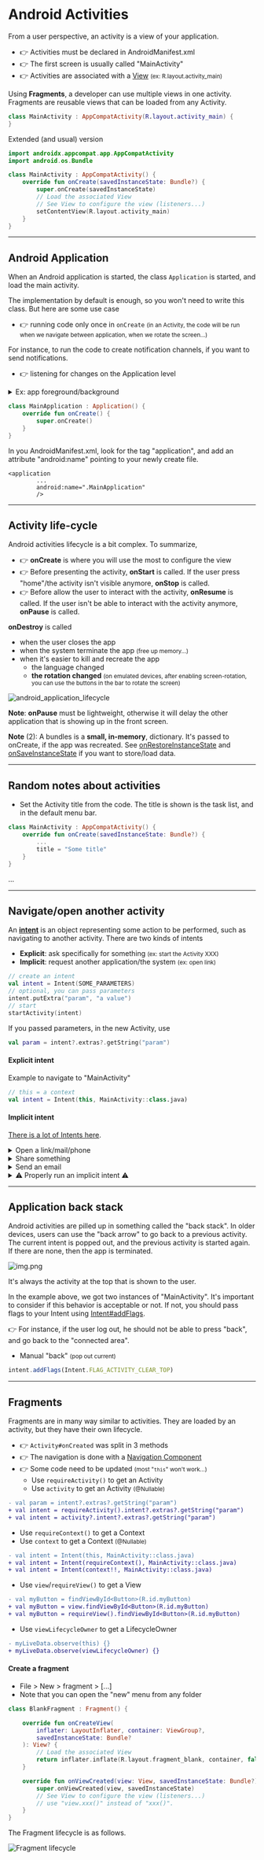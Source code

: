 # Android Activities

<div class="row row-cols-md-2"><div class="align-self-center">

From a user perspective, an activity is a view of your application.

* 👉 Activities must be declared in AndroidManifest.xml
* 👉 The first screen is usually called "MainActivity"
* 👉 Activities are associated with a [View](../views/index.md) <small>(ex: R.layout.activity_main)</small>

Using **Fragments**, a developer can use multiple views in one activity. Fragments are reusable views that can be loaded from any Activity.

```kotlin
class MainActivity : AppCompatActivity(R.layout.activity_main) {
}
```

</div><div>

Extended (and usual) version

```kotlin
import androidx.appcompat.app.AppCompatActivity
import android.os.Bundle

class MainActivity : AppCompatActivity() {
    override fun onCreate(savedInstanceState: Bundle?) {
        super.onCreate(savedInstanceState)
        // Load the associated View
        // See View to configure the view (listeners...)
        setContentView(R.layout.activity_main)
    }
}
```
</div></div>

<hr class="sep-both">

## Android Application

<div class="row row-cols-md-2"><div>

When an Android application is started, the class `Application` is started, and load the main activity.

The implementation by default is enough, so you won't need to write this class. But here are some use case

* 👉 running code only once in `onCreate` <small>(in an Activity, the code will be run when we navigate between application, when we rotate the screen...)</small>

For instance, to run the code to create notification channels, if you want to send notifications.

* 👉 listening for changes on the Application level 

<details class="details-e">
<summary>Ex: app foreground/background</summary>

```diff
-class MainApplication : Application() {
+class MainApplication : Application(), DefaultLifecycleObserver {

    override fun onCreate() {
        super<Application>.onCreate()
+        ProcessLifecycleOwner.get().lifecycle.addObserver(this)
    }

+    override fun onStart(owner: LifecycleOwner) {
+        // App in foreground
+    }

+    override fun onStop(owner: LifecycleOwner) {
+        //App in background
+    }
}
```
</details>

</div><div>

```kotlin
class MainApplication : Application() {
    override fun onCreate() {
        super.onCreate()
    }
}
```

In you AndroidManifest.xml, look for the tag "application", and add an attribute "android:name" pointing to your newly create file.

```
<application
        ...
        android:name=".MainApplication"
        />
```
</div></div>

<hr class="sep-both">

## Activity life-cycle

<div class="row row-cols-md-2 mt-4"><div class="align-self-center">

Android activities lifecycle is a bit complex. To summarize, 

* 👉 **onCreate** is where you will use the most to configure the view
* 👉 Before presenting the activity, **onStart** is called. If the user press "home"/the activity isn't visible anymore, **onStop** is called.
* 👉 Before allow the user to interact with the activity, **onResume** is called. If the user isn't be able to interact with the activity anymore, **onPause** is called.

**onDestroy** is called

* when the user closes the app
* when the system terminate the app <small>(free up memory...)</small>
* when it's easier to kill and recreate the app
  * the language changed
  * **the rotation changed** <small>(on emulated devices, after enabling screen-rotation, you can use the buttons in the bar to rotate the screen)</small>
</div><div>

![android_application_lifecycle](_images/android_application_lifecycle.png)


**Note**: **onPause** must be lightweight, otherwise it will delay the other application that is showing up in the front screen.

**Note** (2): A bundles is a **small, in-memory**, dictionary. It's passed to onCreate, if the app was recreated. See [onRestoreInstanceState](https://developer.android.com/reference/android/app/Activity#onRestoreInstanceState(android.os.Bundle)) and [onSaveInstanceState](https://developer.android.com/reference/android/app/Activity#onSaveInstanceState(android.os.Bundle)) if you want to store/load data.
</div></div>

<hr class="sep-both">

## Random notes about activities

<div class="row row-cols-md-2"><div>

* Set the Activity title from the code. The title is shown is the task list, and in the default menu bar.

```kotlin
class MainActivity : AppCompatActivity() {
    override fun onCreate(savedInstanceState: Bundle?) {
        ...
        title = "Some title"
    }
}
```
</div><div>

...
</div></div>

<hr class="sep-both">

## Navigate/open another activity

<div class="row row-cols-md-2"><div>

An [**intent**](https://developer.android.com/guide/components/intents-filters) is an object representing some action to be performed, such as navigating to another activity. There are two kinds of intents


* **Explicit**: ask specifically for something <small>(ex: start the Activity XXX)</small>
* **Implicit**: request another application/the system <small>(ex: open link)</small>

```kotlin
// create an intent
val intent = Intent(SOME_PARAMETERS)
// optional, you can pass parameters
intent.putExtra("param", "a value")
// start
startActivity(intent)
```

If you passed parameters, in the new Activity, use

```kotlin
val param = intent?.extras?.getString("param")
```
</div><div>

#### Explicit intent

Example to navigate to "MainActivity"

```kotlin
// this = a context
val intent = Intent(this, MainActivity::class.java)
```

#### Implicit intent

[There is a lot of Intents here](https://developer.android.com/reference/android/content/Intent).

<details class="details-e">
<summary>Open a link/mail/phone</summary>

Open a URL (`https:`), a mail (`mailto:`), or a telephone (`tel:`). For instance, given a URL, it will try to open it in a browser...

```kotlin
val intent = Intent(Intent.ACTION_VIEW, Uri.parse("???"))
```
</details>

<details class="details-e">
<summary>Share something</summary>

```kotlin
val intent = ShareCompat.IntentBuilder.from(this)
        .setText("...")
        .setType("text/plain")
        .intent
```
</details>

<details class="details-e">
<summary>Send an email</summary>

```kotlin
val intent = Intent(Intent.ACTION_SEND)
    .setType("text/plain")
    .putExtra(Intent.EXTRA_SUBJECT, "xxx")
    .putExtra(Intent.EXTRA_TEXT, "yyy")
    .putExtra(Intent.EXTRA_EMAIL, "a@b.c")
```
</details>

<details class="details-e">
<summary>⚠️ Properly run an implicit intent ⚠️</summary>

What if you try to open a link in a browser, but the user uninstalled every browser? It will fail. You have to handle errors!

* Option 1: check if the startActivity fails

```kotlin
try {
    startActivity(intent)
} catch (ex: ActivityNotFoundException) {
    // use a toast / ...
}
```

* Option 2: check before starting the intent

```kotlin
if (packageManager.resolveActivity(intent, 0) != null) {
    startActivity(intent)
}
```
</details>
</div></div>

<hr class="sep-both">

## Application back stack

<div class="row row-cols-md-2"><div>

Android activities are pilled up in something called the "back stack". In older devices, users can use the "back arrow" to go back to a previous activity. The current intent is popped out, and the previous activity is started again. If there are none, then the app is terminated.

![img.png](_images/android_back_stack.png)
</div><div>

It's always the activity at the top that is shown to the user.

In the example above, we got two instances of "MainActivity". It's important to consider if this behavior is acceptable or not. If not, you should pass flags to your Intent using [Intent#addFlags](https://developer.android.com/reference/android/content/Intent.html#flags).

👉 For instance, if the user log out, he should not be able to press "back", and go back to the "connected area".

* Manual "back" <small>(pop out current)</small>

```javascript
intent.addFlags(Intent.FLAG_ACTIVITY_CLEAR_TOP)
```
</div></div>

<hr class="sep-both">

## Fragments

<div class="row row-cols-md-2"><div>

Fragments are in many way similar to activities. They are loaded by an activity, but they have their own lifecycle.

* 👉 `Activity#onCreated` was split in 3 methods
* 👉 The navigation is done with a [Navigation Component](../views/index.md#-navigation-component-)
* 👉 Some code need to be updated <small>(most "`this`" won't work...)</small>
  * Use `requireActivity()` to get an Activity
  * Use `activity` to get an Activity <small>(@Nullable)</small>

```diff
- val param = intent?.extras?.getString("param")
+ val intent = requireActivity().intent?.extras?.getString("param")
+ val intent = activity?.intent?.extras?.getString("param")
```

  * Use `requireContext()` to get a Context
  * Use `context` to get a Context <small>(@Nullable)</small>

```diff
- val intent = Intent(this, MainActivity::class.java)
+ val intent = Intent(requireContext(), MainActivity::class.java)
+ val intent = Intent(context!!, MainActivity::class.java)
```

* Use `view`/`requireView()` to get a View

```diff
- val myButton = findViewById<Button>(R.id.myButton)
+ val myButton = view.findViewById<Button>(R.id.myButton)
+ val myButton = requireView().findViewById<Button>(R.id.myButton)
```

* Use `viewLifecycleOwner` to get a LifecycleOwner

```diff
- myLiveData.observe(this) {}
+ myLiveData.observe(viewLifecycleOwner) {}
```
</div><div>

#### Create a fragment

* File > New > fragment > [...]
* Note that you can open the "new" menu from any folder

```kotlin
class BlankFragment : Fragment() {

    override fun onCreateView(
        inflater: LayoutInflater, container: ViewGroup?,
        savedInstanceState: Bundle?
    ): View? {
        // Load the associated View
        return inflater.inflate(R.layout.fragment_blank, container, false)
    }

    override fun onViewCreated(view: View, savedInstanceState: Bundle?) {
        super.onViewCreated(view, savedInstanceState)
        // See View to configure the view (listeners...)
        // use "view.xxx()" instead of "xxx()".
    }
}
```

The Fragment lifecycle is as follows.

![Fragment lifecycle](./_images/android_fragment_lifecycle.png)
</div></div>